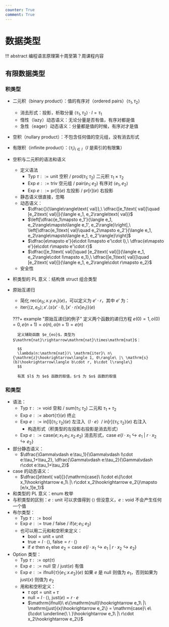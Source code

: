 ```yaml
---
counter: True
comment: True
---
```


# 数据类型

!!! abstract
    编程语言原理第十周至第？周课程内容
    
## 有限数据类型
### 积类型

- 二元积（binary product）：值的有序对（ordered pairs）$\langle\tau_1, \tau_2\rangle$
    - 消去形式：投影，析取分量 $\langle\tau_1, \tau_2\rangle\cdot l = \tau_1$
    - 惰性（lazy）动态语义：无论分量是否有值，有序对都是值
    - 急性（eager）动态语义：分量都是值的时候，有序对才是值
- 空积（nullary product）：不包含任何值的空元组，没有消去形式
- 有限积（infinite product）：$\langle\tau_i\rangle_{i\in I}$（$I$ 是索引的有限集）
- 空积与二元积的语法和语义
    - 定义语法
        - $\mathsf{Typ}\ \tau ::= \mathrm{unit}$ 空积 / $\mathrm{prod}(\tau_1; \tau_2)$ 二元积 $\tau_1\times\tau_2$
        - $\mathsf{Exp}\ e ::= \mathrm{triv}$ 空元组 / $\mathrm{pair}(e_1; e_2)$ 有序对 $\langle e_1, e_2\rangle$
        - $\mathsf{Exp}\ e ::= \mathrm{pr[l]}(e)$ 左投影 / $\mathrm{pr[r]}(e)$ 右投影
    - 静态语义很直接，忽略
    - 动态语义：
        - $\dfrac{}{\langle\rangle\text{ val}},\ \dfrac{[e_1\text{ val}]\quad [e_2\text{ val}]}{\langle e_1, e_2\rangle\text{ val}}$
        - $\left[\dfrac{e_1\mapsto e_1'}{\langle e_1, e_2\rangle\mapsto\langle e_1', e_2\rangle}\right],\ \left[\dfrac{e_1\text{ val}\quad e_2\mapsto e_2'}{\langle e_1, e_2\rangle\mapsto\langle e_1, e_2'\rangle}\right]$
        - $\dfrac{e\mapsto e'}{e\cdot l\mapsto e'\cdot l},\ \dfrac{e\mapsto e'}{e\cdot r\mapsto e'\cdot r}$
        - $\dfrac{[e_1\text{ val}]\quad [e_2\text{ val}]}{\langle e_1, e_2\rangle\cdot l\mapsto e_1},\ \dfrac{[e_1\text{ val}]\quad [e_2\text{ val}]}{\langle e_1, e_2\rangle\cdot r\mapsto e_2}$
    - 安全性
- 积类型的 PL 意义：结构体 struct 组合类型
- 原始互递归
    - 简化 $\mathrm{rec}\{e_0; x.y.e_1\}(e)$，可以定义为 $e'\cdot r$，其中 $e'$ 为：
    - $\mathrm{iter}\{\langle \mathrm{z}, e_0\rangle; x'.\langle s(x'\cdot l), [x'\cdot r/x]e_1\rangle\}(e)$
    
    ???+ example "原始互递归的例子"
        定义两个函数的递归方程 $e(0)=1, o(0)=0, e(n+1)=o(n), o(n+1)=e(n)$
        
        定义辅助函数 $e_{eo}$，类型为 $\mathrm{nat}\rightarrow\mathrm{nat}\times\mathrm{nat}$：
        
        $$
        \lambda(n:\mathrm{nat})\ \mathrm{iter}\ n\{\mathrm{z}\hookrightarrow\langle 1, 0\rangle\ |\ \mathrm{s}(b)\hookrightarrow\langle b\cdot r, b\cdot l\rangle\}
        $$
        
        有其 $l$ 为 $e$ 函数的取值，$r$ 为 $o$ 函数的取值

### 和类型

- 语法：
    - $\mathsf{Typ}\ \tau ::= \mathrm{void}$ 空和 / $\mathrm{sum}(\tau_1; \tau_2)$ 二元和 $\tau_1+\tau_2$
    - $\mathsf{Exp}\ e ::= \mathrm{abort}\{\tau\}(e)$ 终止
    - $\mathsf{Exp}\ e ::= \mathrm{in[l]}\{\tau_1; \tau_2\}(e)$ 左注入（$l\cdot e$）/ $\mathrm{in[r]}\{\tau_1; \tau_2\}(e)$ 右注入
        - 构造形式（积类型的左投影右投影是消去形式）
    - $\mathsf{Exp}\ e ::= \mathrm{case}(e; x_1.e_1; x_2.e_2)$ 消去形式，$\mathrm{case}\ e\{l\cdot x_1\hookrightarrow e_1\ |\ r\cdot x_2\hookrightarrow e_2\}$
- 部分静态语义：
    - $\dfrac{\Gamma\vdash e:\tau_1}{\Gamma\vdash l\cdot e:\tau_1+\tau_2}, \dfrac{\Gamma\vdash e:\tau_2}{\Gamma\vdash r\cdot e:\tau_1+\tau_2}$
- $\mathrm{case}$ 的动态语义：
    - $\dfrac{[e\text{ val}]}{\mathrm{case}\ l\cdot e\{l\cdot x_1\hookrightarrow e_1\ |\ r\cdot x_2\hookrightarrow e_2\}\mapsto [e/x_1]e_1}$
- 和类型的 PL 意义：enum 枚举
- 与积类型的区别：$e:\mathrm{unit}$ 可以求值得到 $\langle\rangle$ 但没意义，$e:\mathrm{void}$ 不会产生任何一个值
- 布尔类型：
    - $\mathsf{Typ}\ \tau ::= \mathrm{bool}$
    - $\mathsf{Exp}\ e ::= \mathrm{true}$ / $\mathrm{false}$ / $\mathrm{if}(e; e_1; e_2)$
    - 也可以用二元和和空积来定义：
        - $\mathrm{bool} = \mathrm{unit} + \mathrm{unit}$
        - $\mathrm{true} = l\cdot \langle\rangle,\ \mathrm{false} = r\cdot\langle\rangle$
        - $\text{if }e\text{ then }e_1\text{ else }e_2 = \mathrm{case}\ e\{l\cdot x_1\hookrightarrow e_1\ |\ r\cdot x_2\hookrightarrow e_2\}$
- Option 类型：
    - $\mathsf{Typ}\ \tau ::= \mathrm{opt}(\tau)$
    - $\mathsf{Exp}\ e ::= \mathrm{null}$ 空 / $\mathrm{just}(e)$ 有值
    - $\mathsf{Exp}\ e ::= \mathrm{ifnull}\{\tau\}\{e_1; x.e_2\}(e)$ 如果 $e$ 是 $\mathrm{null}$ 则值为 $e_1$，否则如果为 $\mathrm{just}(x)$ 则值为 $e_2$
    - 用和和空积定义：
        - $\tau\text{ opt} = \mathrm{unit} + \tau$
        - $\mathrm{null} = l\cdot\langle\rangle,\ \mathrm{just}(e) = r\cdot e$
        - $\mathrm{ifnull}\ e\{\mathrm{null}\hookrightarrow e_1\ |\ \mathrm{just}(x)\hookrightarrow e_2\} = \mathrm{case}\ e\{l\cdot \underline{\ \ }\hookrightarrow e_1\ |\ r\cdot x_2\hookrightarrow e_2\}$